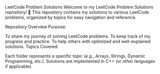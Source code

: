 LeetCode Problem Solutions
Welcome to my LeetCode Problem Solutions repository! 🚀
This repository contains my solutions to various LeetCode problems, organized by topics for easy navigation and reference.

Repository Overview
Purpose:

To share my journey of solving LeetCode problems.
To keep track of my progress and practice.
To help others with optimized and well-explained solutions.
Topics Covered:

Each folder represents a specific topic (e.g., Arrays, Strings, Dynamic Programming, etc.).
Solutions are implemented in C++ (or other languages if applicable).
